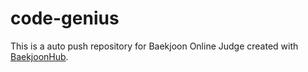 # code-genius
This is a auto push repository for Baekjoon Online Judge created with [BaekjoonHub](https://github.com/BaekjoonHub/BaekjoonHub).
